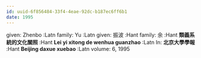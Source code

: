 ```yaml
---
id: uuid-6f856484-33f4-4eae-92dc-b187ec6ff6b1
date: 1995
---
```


given: Zhenbo :Latn
family: Yu :Latn
given: 振波 :Hant
family: 余 :Hant
**類義系統的文化關照** :Hant
**Lei yi xitong de wenhua guanzhao** :Latn
In: 
**北京大學學報** :Hant
**Beijing daxue xuebao** :Latn
volume: 6, 1995